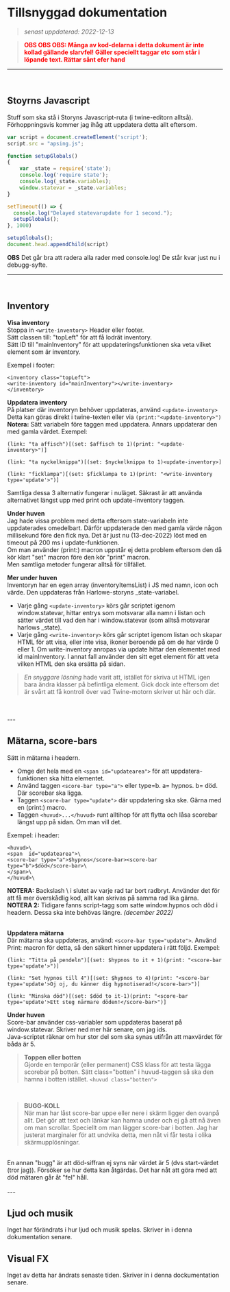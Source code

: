 # Tillsnyggad dokumentation
>*senast uppdaterad: 2022-12-13*

><span style = "color:red">**OBS OBS OBS: Många av kod-delarna i detta dokument är inte kollad gällande slarvfel! Gäller speciellt taggar etc som står i löpande text. Rättar sånt efer hand**</span>
---
<br>

## Stoyrns Javascript
Stuff som ska stå i Storyns Javascript-ruta (i twine-editorn alltså). Förhoppningsvis kommer jag ihåg att uppdatera detta allt eftersom.  

```javascript
var script = document.createElement('script');
script.src = "apsing.js";

function setupGlobals()
{  
  	var _state = require('state');
	console.log('require state');
	console.log(_state.variables);
	window.statevar = _state.variables;
}

setTimeout(() => {
  console.log("Delayed statevarupdate for 1 second.");
  setupGlobals();
}, 1000)

setupGlobals();
document.head.appendChild(script)
```
**OBS** Det går bra att radera alla rader med console.log! De står kvar just nu i debugg-syfte.

---
<br>

## Inventory
**Visa inventory**<br>
Stoppa in `<write-inventory>` Header eller footer.  
Sätt classen till: "topLeft" för att få lodrät inventory.  
Sätt ID till "mainInventory" för att uppdateringsfunktionen ska veta vilket element som är inventory.  

Exempel i footer:  
```
<inventory class="topLeft">
<write-inventory id="mainInventory"></write-inventory>
</inventory>
```
**Uppdatera inventory**  
På platser där inventoryn behöver uppdateras, använd `<update-inventory>`  
Detta kan göras direkt i twine-texten eller via `(print:"<update-inventory>")`  
**Notera:** Sätt variabeln före taggen med uppdatera. Annars uppdaterar den med gamla värdet.
Exempel:  
```
(link: "ta affisch")[(set: $affisch to 1)(print: "<update-inventory>")]

(link: "ta nyckelknippa")[(set: $nyckelknippa to 1)<update-inventory>]

(link: "ficklampa")[(set: $ficklampa to 1)(print: "<write-inventory type='update'>")]

```
Samtliga dessa 3 alternativ fungerar i nuläget.  Säkrast är att använda alternativet längst upp med print och update-inventory taggen.  
  
  **Under huven**  
  Jag hade vissa problem med detta eftersom state-variabeln inte uppdaterades omedelbart. Därför uppdaterade den med gamla värde någon millisekund före den fick nya. Det är just nu (13-dec-2022) löst med en timeout på 200 ms i update-funktionen.  
  Om man använder (print:) macron uppstår ej detta problem eftersom den då kör klart "set" macron före den kör "print" macron.  
  Men samtliga metoder fungerar alltså för tillfället.

  **Mer under huven**  
  Inventoryn har en egen array (inventoryItemsList) i JS med namn, icon och värde. Den uppdateras från Harlowe-storyns _state-variabel.  
 * Varje gång `<update-inventory>` körs går scriptet igenom window.statevar, hittar entrys som motsvarar alla namn i listan och sätter värdet till vad den har i window.statevar (som alltså motsvarar harlows _state).  
 * Varje gång `<write-inventory>` körs går scriptet igenom listan och skapar HTML för att visa, eller inte visa, ikoner beroende på om de har värde 0 eller 1.  Om write-inventory anropas via update hittar den elementet med id mainInventory. I annat fall använder den sitt eget element för att veta vilken HTML den ska ersätta på sidan.  

>*En snyggare lösning* hade varit att, istället för skriva ut HTML igen bara ändra klasser på befintliga element. Gick dock inte eftersom det är svårt att få kontroll över vad Twine-motorn skriver ut här och där.
<br>
<br>
---
<br>

## Mätarna, score-bars
Sätt in mätarna i headern.
* Omge det hela med en `<span id="updatearea">` för att uppdatera-funktionen ska hitta elementet.
* Använd taggen `<score-bar type="a">` eller type=b. a= hypnos. b= död. Där scorebar ska ligga.
* Taggen `<score-bar type="update">` där uppdatering ska ske. Gärna med en (print:) macro.
* Taggen `<huvud>...</huvud>` runt alltihop för att flytta och låsa scorebar längst upp på sidan. Om man vill det.

Exempel: i header:
```
<huvud>\
<span  id="updatearea">\
<score-bar type="a">$hypnos</score-bar><score-bar type="b">$död</score-bar>\
</span>\
</huvud>\
```
**NOTERA:** Backslash \\ i slutet av varje rad tar bort radbryt. Använder det för att få mer överskådlig kod, allt kan skrivas på samma rad lika gärna.  
**NOTERA 2:** Tidigare fanns script-tagg som satte window.hypnos och död i headern. Dessa ska inte behövas längre. *(december 2022)*  
<br>

**Uppdatera mätarna**  
Där mätarna ska uppdateras, använd: `<score-bar type="update">`. Använd Print: macron för detta, så den säkert hinner uppdatera i rätt följd.
Exempel:
```
(link: "Titta på pendeln")[(set: $hypnos to it + 1)(print: "<score-bar type='update'>")]

(link: "Set hypnos till 4")[(set: $hypnos to 4)(print: "<score-bar type='update'>Oj oj, du känner dig hypnotiserad!</score-bar>")]

(link: "Minska död")[(set: $död to it-1)(print: "<score-bar type='update'>Ett steg närmare döden!</score-bar>")]

```
**Under huven**  
Score-bar använder css-variabler som uppdateras baserat på window.statevar. Skriver ned mer här senare, om jag ids.  
Java-scriptet räknar om hur stor del som ska synas utifrån att maxvärdet för båda är 5.
<br>

>**Toppen eller botten**  
Gjorde en temporär (eller permanent) CSS klass för att testa lägga scorebar på botten. Sätt class="botten" i huvud-taggen så ska den hamna i botten istället. `<huvud class="botten">`
<br>  

>**BUGG-KOLL**  
När man har låst score-bar uppe eller nere i skärm ligger den ovanpå allt. Det gör att text och länkar kan hamna under och ej gå att nå även om man scrollar. Speciellt om man lägger score-bar i botten. Jag har justerat marginaler för att undvika detta, men nåt vi får testa i olika skärmupplösningar.  
<br>
En annan "bugg" är att död-siffran ej syns när värdet är 5 (dvs start-värdet (tror jag)). Försöker se hur detta kan åtgärdas. Det har nåt att göra med att död mätaren går åt "fel" håll.
<br>
<br>
---
<br>

## Ljud och musik
Inget har förändrats i hur ljud och musik spelas. Skriver in i denna dokumentation senare.

## Visual FX
Inget av detta har ändrats senaste tiden. Skriver in i denna dockumentation senare.